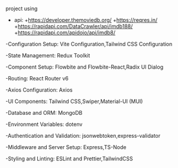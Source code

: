 project using
- api:
+https://developer.themoviedb.org/
+https://reqres.in/
+https://rapidapi.com/DataCrawler/api/imdb188/
+https://rapidapi.com/apidojo/api/imdb8/

-Configuration Setup:
Vite Configuration,Tailwind CSS Configuration

-State Management:
Redux Toolkit

-Component Setup:
Flowbite and Flowbite-React,Radix UI Dialog

-Routing:
React Router v6

-Axios Configuration:
Axios

-UI Components:
Tailwind CSS,Swiper,Material-UI (MUI)

-Database and ORM:
MongoDB

-Environment Variables:
dotenv

-Authentication and Validation:
jsonwebtoken,express-validator

-Middleware and Server Setup:
Express,TS-Node

-Styling and Linting:
ESLint and Prettier,TailwindCSS